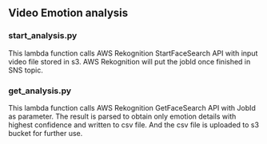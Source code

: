 ## Video Emotion analysis 

### start_analysis.py

This lambda function calls AWS Rekognition StartFaceSearch API with input video file stored in s3. AWS Rekognition will put the jobId once finished in SNS topic.


### get_analysis.py

This lambda function calls AWS Rekognition GetFaceSearch API with JobId as parameter. The result is parsed to obtain only emotion details with highest confidence and written to csv file. And the csv file is uploaded to s3 bucket for further use.
